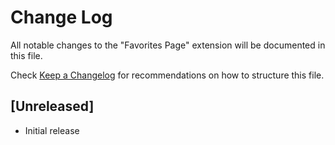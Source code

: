 # Change Log

All notable changes to the "Favorites Page" extension will be documented in this file.

Check [Keep a Changelog](http://keepachangelog.com/) for recommendations on how to structure this file.

## [Unreleased]

- Initial release